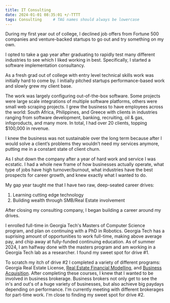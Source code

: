 ```yaml
---
title: IT Consulting
date: 2024-01-01 08:35:01 +/-TTTT
tags: Consulting     # TAG names should always be lowercase
---
```


During my first year out of college, I declined job offers from Fortune 500 companies and venture-backed startups to go out and try something on my own.

I opted to take a gap year after graduating to rapidly test many different industries to see which I liked working in best. Specifically, I started a software implementation consultancy.

As a fresh grad out of college with entry level technical skills work was initially hard to come by. I initially pitched startups performance-based work and slowly grew my client base.

The work was largely configuring out-of-the-box software. Some projects were large scale integrations of multiple software platforms, others were small web scraping projects. I grew the business to have employees across the world: South Africa, Philippines, and Greece with clients in industries ranging from software development, banking, recruiting, oil & gas, infoproducts, and many more. In total, I had over 20 clients, topping $100,000 in revenue.

I knew the business was not sustainable over the long term because after I would solve a client’s problems they wouldn’t need my services anymore, putting me in a constant state of client churn.

As I shut down the company after a year of hard work and service I was ecstatic. I had a whole new frame of how businesses actually operate, what type of jobs have high turnover/burnout, what industries have the best prospects for career growth, and knew exactly what I wanted to do.

My gap year taught me that I have two raw, deep-seated career drives:
1. Learning cutting edge technology
2. Building wealth through SMB/Real Estate involvement

After closing my consulting company, I began building a career around my drives. 

I enrolled full-time in Georgia Tech's Masters of Computer Science program, and plan on continuing with a PhD in Robotics. Georgia Tech has a suprising amount of opportunities to work full-time, making above average pay, and chip away at fully-funded continuing education. As of summer 2024, I am halfway done with the masters program and am working in a Georgia Tech lab as a researcher. I found my sweet spot for drive #1.

To scratch my itch of drive #2 I completed a variety of different programs: Georgia Real Estate License, [Real Estate Financial Modelling](https://www.wallstreetprep.com/self-study-programs/real-estate-financial-modeling/), and [Business Acquisition](https://acquisitionlab.com/). After completing these courses, I knew that I wanted to be involved in business brokerage. Business brokers not only get to see the in's and out's of a huge variety of businesses, but also achieve big paydays depending on performance. I'm currently meeting with different brokerages for part-time work. I'm close to finding my sweet spot for drive #2.